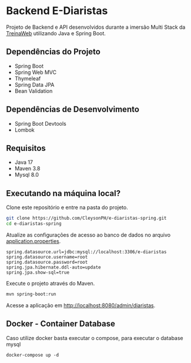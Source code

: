 # Backend E-Diaristas

Projeto de Backend e API desenvolvidos durante a imersão Multi Stack da [TreinaWeb](http://treinaweb.com.br/) utilizando
Java e Spring Boot.

## Dependências do Projeto

- Spring Boot
- Spring Web MVC
- Thymeleaf
- Spring Data JPA
- Bean Validation

## Dependências de Desenvolvimento

- Spring Boot Devtools
- Lombok

## Requisitos

- Java 17
- Maven 3.8
- Mysql 8.0

## Executando na máquina local?

Clone este repositório e entre na pasta do projeto.

```sh
git clone https://github.com/CleysonPH/e-diaristas-spring.git
cd e-diaristas-spring
```

Atualize as configurações de acesso ao banco de dados no
arquivo [application.properties](src/main/resources/application.properties).

```properties
spring.datasource.url=jdbc:mysql://localhost:3306/e-diaristas
spring.datasource.username=root
spring.datasource.password=root
spring.jpa.hibernate.ddl-auto=update
spring.jpa.show-sql=true
```

Execute o projeto através do Maven.

```sh
mvn spring-boot:run
```

Acesse a aplicação em [http://localhost:8080/admin/diaristas](http://localhost:8080/admin/diaristas).

## Docker - Container Database

Caso utilize docker basta executar o compose, para executar o database mysql

```shell
docker-compose up -d
```
